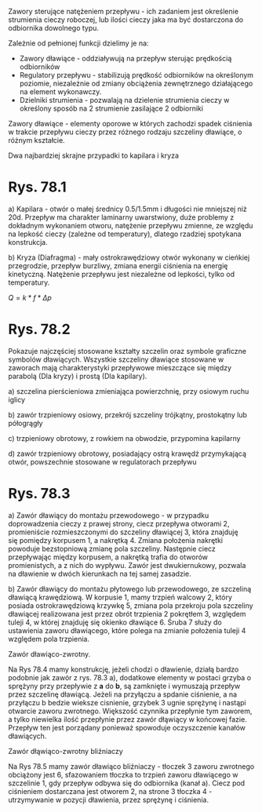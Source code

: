 Zawory sterujące natężeniem przepływu - ich zadaniem jest określenie strumienia cieczy roboczej, lub ilości cieczy jaka ma być dostarczona do odbiornika dowolnego typu. 

Zależnie od pełnionej funkcji dzielimy je na:
- Zawory dławiące - oddziaływują na przepływ sterując prędkością odbiorników
- Regulatory przepływu - stabilizują prędkość odbiorników na określonym poziomie, niezależnie od zmiany obciążenia zewnętrznego działającego na element wykonawczy.
- Dzielniki strumienia - pozwalają na dzielenie strumienia cieczy w określony sposób na 2 strumienie zasilające 2 odbiorniki

Zawory dławiące - elementy oporowe w których zachodzi spadek ciśnienia w trakcie przepływu cieczy przez różnego rodzaju szczeliny dławiące, o różnym kształcie.

Dwa najbardziej skrajne przypadki to kapilara i kryza

# Rys. 78.1 

a) Kapilara - otwór o małej średnicy 0.5/1.5mm i długości nie mniejszej niż 20d. Przepływ ma charakter laminarny uwarstwiony, duże problemy z dokładnym wykonaniem otworu, natężenie przepływu zmienne, ze względu na lepkość cieczy (zależne od temperatury), dlatego rzadziej spotykana konstrukcja.

b) Kryza (Diafragma) - mały ostrokrawędziowy otwór wykonany w cieńkiej przegrodzie, przepływ burzliwy, zmiana energii ciśnienia na energię kinetyczną. Natężenie przepływu jest niezależne od lepkości, tylko od temperatury.

$Q = k * f * {Δ}p$

# Rys. 78.2

Pokazuje najczęściej stosowane kształty szczelin oraz symbole graficzne symbolów dławiących. Wszystkie szczeliny dławiące stosowane w zaworach mają charakterystyki przepływowe mieszczące się między parabolą (Dla kryzy) i prostą (Dla kapilary).

a) szczelina pierścieniowa zmieniająca powierzchnię, przy osiowym ruchu iglicy

b) zawór trzpieniowy osiowy, przekrój szczeliny trójkątny, prostokątny lub półogrągły

c) trzpieniowy obrotowy, z rowkiem na obwodzie, przypomina kapilarny

d) zawór trzpieniowy obrotowy, posiadający ostrą krawędź przymykającą otwór, powszechnie stosowane w regulatorach przepływu

# Rys. 78.3

a) Zawór dławiący do montażu przewodowego - w przypadku doprowadzenia cieczy z prawej strony, ciecz przepływa otworami 2, promieniście rozmieszczonymi do szczeliny dławiącej 3, która znajduję się pomiędzy korpusem 1, a nakrętką 4. Zmiana położenia nakrętki powoduje bezstopniową zmianę pola szczeliny. Następnie ciecz przepływając między korpusem, a nakrętką trafia do otworów promienistych, a z nich do wypływu. Zawór jest dwukiernukowy, pozwala na dławienie w dwóch kierunkach na tej samej zasadzie.

b) Zawór dławiący do montażu płytowego lub przewodowego, ze szczeliną dławiącą krawędziową. W korpusie 1, mamy trzpień walcowy 2, który posiada ostrokrawędziową krzywkę 5, zmiana pola przekroju pola szczeliny dławiącej realizowana jest przez obrót trzpienia 2 pokrętłem 3, względem tuleji 4, w której znajduję się okienko dławiące 6. Śruba 7 służy do ustawienia zaworu dławiącego, które polega na zmianie położenia tuleji 4 względem pola trzpienia.

Zawór dławiąco-zwrotny.

Na Rys 78.4 mamy konstrukcję, jeżeli chodzi o dławienie, działą bardzo podobnie jak zawór z rys. 78.3 a), dodatkowe elementy w postaci grzyba o sprężyny przy przepływie z **a** do **b**, są zamknięte i wymuszają przepływ przez szczelinę dławiącą. Jeżeli na przyłączu a spdanie ciśnienie, a na przyłączu b bedzie wieksze cisnienie, grzybek 3 ugnie sprężynę i nastąpi otwarcie zaworu zwrotnego. Większość czynnika przepłynie tym zaworem, a tylko niewielka ilość przepłynie przez zawór dłąwiący w końcowej fazie. Przepływ ten jest porządany ponieważ spowoduje oczyszczenie kanałów dławiących.

Zawór dłąwiąco-zwrotny bliźniaczy

Na Rys 78.5 mamy zawór dławiąco bliźniaczy - tłoczek 3 zaworu zwrotnego obciążony jest 6, sfazowaniem tłoczka to trzpień zaworu dławiącego w szczelinie 1, gdy przepływ odbywa się do odbiornika (kanał a). Ciecz pod ciśnieniem dostarczana jest otworem 2, na strone 3 tłoczka 4 - utrzymywanie w pozycji dławienia, przez sprężynę i ciśnienia.

